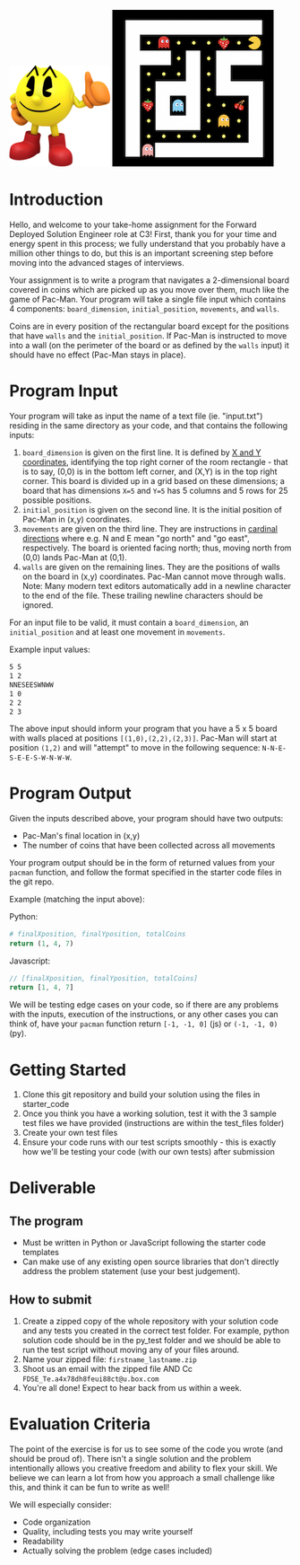 ![alt text](pacman.png)
![alt text](fds-pacman.png)

# Introduction
Hello, and welcome to your take-home assignment for the Forward Deployed Solution Engineer role at C3! First, thank you for your time and energy spent in this process; we fully understand that you probably have a million other things to do, but this is an important screening step before moving into the advanced stages of interviews.

Your assignment is to write a program that navigates a 2-dimensional board covered in coins which are picked up as you move over them, much like the game of Pac-Man. Your program will take a single file input which contains 4 components: `board_dimension`, `initial_position`, `movements`, and `walls`.

Coins are in every position of the rectangular board except for the positions that have `walls` and the `initial_position`. If Pac-Man is instructed to move into a wall (on the perimeter of the board or as defined by the `walls` input) it should have no effect (Pac-Man stays in place).

# Program Input
Your program will take as input the name of a text file (ie. "input.txt") residing in the same directory as your code, and that contains the following inputs:

1. `board_dimension` is given on the first line. It is defined by [X and Y coordinates](https://en.wikipedia.org/wiki/Cartesian_coordinate_system), identifying the top right corner of the room rectangle - that is to say, (0,0) is in the bottom left corner, and (X,Y) is in the top right corner. This board is divided up in a grid based on these dimensions; a board that has dimensions `X=5` and `Y=5` has 5 columns and 5 rows for 25 possible positions.
2. `initial_position` is given on the second line. It is the initial position of Pac-Man in (x,y) coordinates.
3. `movements` are given on the third line. They are instructions in [cardinal directions](https://en.wikipedia.org/wiki/Cardinal_direction) where e.g. N and E mean "go north" and "go east", respectively. The board is oriented facing north; thus, moving north from (0,0) lands Pac-Man at (0,1).
4. `walls` are given on the remaining lines. They are the positions of walls on the board in (x,y) coordinates. Pac-Man cannot move through walls. Note: Many modern text editors automatically add in a newline character to the end of the file. These trailing newline characters should be ignored.

For an input file to be valid, it must contain a `board_dimension`, an `initial_position` and at least one movement in `movements`.

Example input values:
```
5 5
1 2
NNESEESWNWW
1 0
2 2
2 3
```

The above input should inform your program that you have a 5 x 5 board with walls placed at positions `[(1,0),(2,2),(2,3)]`. Pac-Man will start at position `(1,2)` and will "attempt" to move in the following sequence: `N-N-E-S-E-E-S-W-N-W-W`.

# Program Output
Given the inputs described above, your program should have two outputs:

- Pac-Man's final location in (x,y)
- The number of coins that have been collected across all movements

Your program output should be in the form of returned values from your `pacman` function, and follow the format specified in the starter code files in the git repo.

Example (matching the input above):  

Python:
```py
# finalXposition, finalYposition, totalCoins
return (1, 4, 7)
```
Javascript:
```js
// [finalXposition, finalYposition, totalCoins]
return [1, 4, 7]
```
We will be testing edge cases on your code, so if there are any problems with the inputs, execution of the instructions, or any other cases you can think of, have your `pacman` function return `[-1, -1, 0]` (js) or `(-1, -1, 0)` (py).

# Getting Started
1. Clone this git repository and build your solution using the files in starter_code
2. Once you think you have a working solution, test it with the 3 sample test files we have provided (instructions are within the test_files folder)
3. Create your own test files
4. Ensure your code runs with our test scripts smoothly - this is exactly how we'll be testing your code (with our own tests) after submission

# Deliverable
## The program
- Must be written in Python or JavaScript following the starter code templates
- Can make use of any existing open source libraries that don't directly address the problem statement (use your best judgement).

## How to submit
1. Create a zipped copy of the whole repository with your solution code and any tests you created in the correct test folder. For example, python solution code should be in the py_test folder and we should be able to run the test script without moving any of your files around.
2. Name your zipped file: `firstname_lastname.zip`
3. Shoot us an email with the zipped file AND Cc `FDSE_Te.a4x78dh8feui88ct@u.box.com`
4. You're all done! Expect to hear back from us within a week.

# Evaluation Criteria
The point of the exercise is for us to see some of the code you wrote (and should be proud of). There isn't a single solution and the problem intentionally allows you creative freedom and ability to flex your skill. We believe we can learn a lot from how you approach a small challenge like this, and think it can be fun to write as well!

We will especially consider:
- Code organization
- Quality, including tests you may write yourself
- Readability
- Actually solving the problem (edge cases included)
